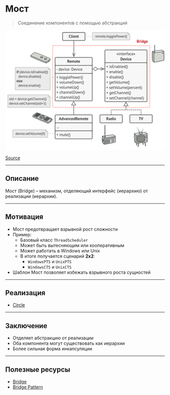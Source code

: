 # Мост

> Соединение компонентов с помощью абстракций

![builder.png](../_images/bridge.png)

[Source]()

---

## Описание

Мост (Bridge) – механизм, отделяющий интерфейс (иерархию) от реализации (иерархии).

---

## Мотивация

- Мост предотвращает взрывной рост сложности
- Пример:
    - Базовый класс `ThreadScheduler`
    - Может быть вытесняющим или кооперативным
    - Может работать в Windows или Unix
    - В итоге получается сценарий **2x2**:
        - `WindowsPTS` и `UnixPTS`
        - `WindowsCTS` и `UnixCTS`
- Шаблон Мост позволяет избежать взрывного роста сущностей

---

## Реализация

- [Circle](Circle.java)

---

## Заключение

- Отделяет абстракцию от реализации
- Оба компонента могут существовать как иерархии
- Более сильная форма инкапсуляции

---

## Полезные ресурсы

- [Bridge](https://refactoring.guru/design-patterns/bridge)
- [Bridge Pattern](https://www.oodesign.com/bridge-pattern)
